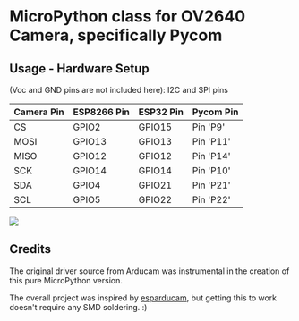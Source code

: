 
# MicroPython class for OV2640 Camera, specifically Pycom

## Usage - Hardware Setup

(Vcc and GND pins are not included here):
I2C and SPI pins

 Camera Pin | ESP8266 Pin  | ESP32 Pin | Pycom Pin
| --------- | ------------ |-----------|-----------
| CS        | GPIO2        |GPIO15     |Pin 'P9'  |
| MOSI      | GPIO13       |GPIO13     |Pin 'P11' |
| MISO      | GPIO12       |GPIO12     |Pin 'P14' |
| SCK       | GPIO14       |GPIO14     |Pin 'P10' |
| SDA       | GPIO4        |GPIO21     |Pin 'P21' |
| SCL       | GPIO5        |GPIO22     |Pin 'P22' |

![](images/camera.jpg)
## Credits

The original driver source from Arducam was instrumental in the creation of this pure
MicroPython version.

The overall project was inspired by
[esparducam](https://johan.kanflo.com/building-the-esparducam/), but
getting this to work doesn't require any SMD soldering. :)


